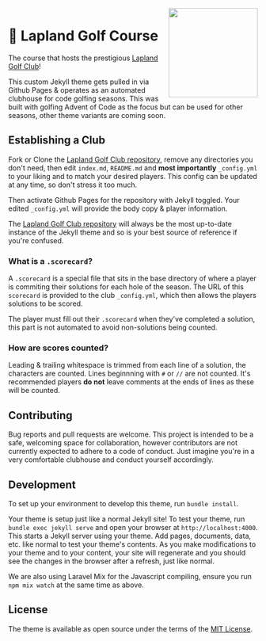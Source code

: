 <img src="https://bogstandard.github.io/lapland-golf-club/assets/images/logo.svg" width="180" height="180" align="right">

# 🌲 Lapland Golf Course

The course that hosts the prestigious [Lapland Golf Club](https://bogstandard.github.io/lapland-golf-club/)!

This custom Jekyll theme gets pulled in via Github Pages & operates as an automated clubhouse for code golfing seasons. This was built with golfing Advent of Code as the focus but can be used for other seasons, other theme variants are coming soon.

## Establishing a Club

Fork or Clone the [Lapland Golf Club repository](https://github.com/bogstandard/lapland-golf-club), remove any directories you don't need, then edit `index.md`, `README.md` and **most importantly** `_config.yml` to your liking and to match your desired players. This config can be updated at any time, so don't stress it too much. 

Then activate Github Pages for the repository with Jekyll toggled. Your edited `_config.yml` will provide the body copy & player information.

The [Lapland Golf Club repository](https://github.com/bogstandard/lapland-golf-club) will always be the most up-to-date instance of the Jekyll theme and so is your best source of reference if you're confused.

### What is a `.scorecard`?

A `.scorecard` is a special file that sits in the base directory of where a player is commiting their solutions for each hole of the season. The URL of this `scorecard` is provided to the club `_config.yml`, which then allows the players solutions to be scored.

The player must fill out their `.scorecard` when they've completed a solution, this part is not automated to avoid non-solutions being counted.

### How are scores counted?

Leading & trailing whitespace is trimmed from each line of a solution, the characters are counted. Lines beginnning with `#` or `//` are not counted. It's recommended players **do not** leave comments at the ends of lines as these will be counted.

## Contributing

Bug reports and pull requests are welcome. This project is intended to be a safe, welcoming space for collaboration, however contributors are not currently expected to adhere to a code of conduct. Just imagine you're in a very comfortable clubhouse and conduct yourself accordingly.

## Development

To set up your environment to develop this theme, run `bundle install`.

Your theme is setup just like a normal Jekyll site! To test your theme, run `bundle exec jekyll serve` and open your browser at `http://localhost:4000`. This starts a Jekyll server using your theme. Add pages, documents, data, etc. like normal to test your theme's contents. As you make modifications to your theme and to your content, your site will regenerate and you should see the changes in the browser after a refresh, just like normal.

We are also using Laravel Mix for the Javascript compiling, ensure you run `npm mix watch` at the same time as above.

## License

The theme is available as open source under the terms of the [MIT License](https://opensource.org/licenses/MIT).

